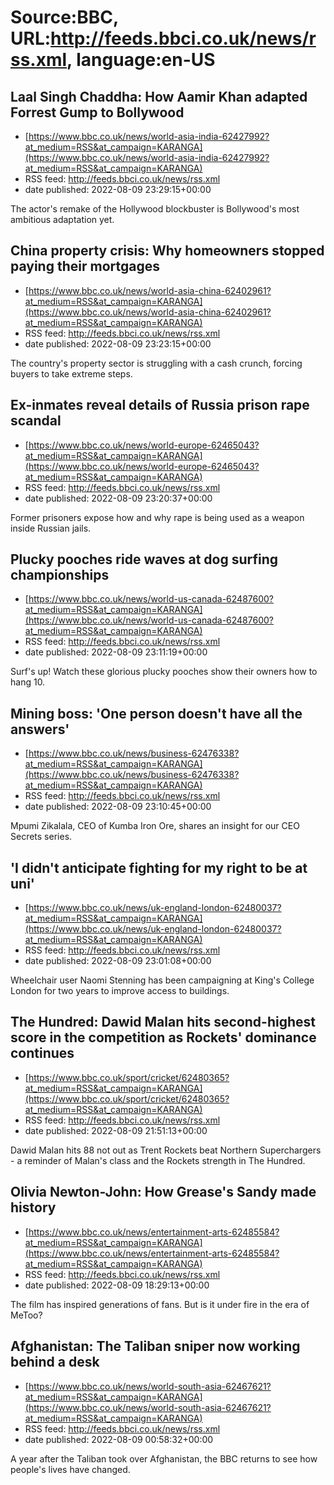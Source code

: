 # Source:BBC, URL:http://feeds.bbci.co.uk/news/rss.xml, language:en-US

## Laal Singh Chaddha: How Aamir Khan adapted Forrest Gump to Bollywood
 - [https://www.bbc.co.uk/news/world-asia-india-62427992?at_medium=RSS&at_campaign=KARANGA](https://www.bbc.co.uk/news/world-asia-india-62427992?at_medium=RSS&at_campaign=KARANGA)
 - RSS feed: http://feeds.bbci.co.uk/news/rss.xml
 - date published: 2022-08-09 23:29:15+00:00

The actor's remake of the Hollywood blockbuster is Bollywood's most ambitious adaptation yet.

## China property crisis: Why homeowners stopped paying their mortgages
 - [https://www.bbc.co.uk/news/world-asia-china-62402961?at_medium=RSS&at_campaign=KARANGA](https://www.bbc.co.uk/news/world-asia-china-62402961?at_medium=RSS&at_campaign=KARANGA)
 - RSS feed: http://feeds.bbci.co.uk/news/rss.xml
 - date published: 2022-08-09 23:23:15+00:00

The country's property sector is struggling with a cash crunch, forcing buyers to take extreme steps.

## Ex-inmates reveal details of Russia prison rape scandal
 - [https://www.bbc.co.uk/news/world-europe-62465043?at_medium=RSS&at_campaign=KARANGA](https://www.bbc.co.uk/news/world-europe-62465043?at_medium=RSS&at_campaign=KARANGA)
 - RSS feed: http://feeds.bbci.co.uk/news/rss.xml
 - date published: 2022-08-09 23:20:37+00:00

Former prisoners expose how and why rape is being used as a weapon inside Russian jails.

## Plucky pooches ride waves at dog surfing championships
 - [https://www.bbc.co.uk/news/world-us-canada-62487600?at_medium=RSS&at_campaign=KARANGA](https://www.bbc.co.uk/news/world-us-canada-62487600?at_medium=RSS&at_campaign=KARANGA)
 - RSS feed: http://feeds.bbci.co.uk/news/rss.xml
 - date published: 2022-08-09 23:11:19+00:00

Surf's up! Watch these glorious plucky pooches show their owners how to hang 10.

## Mining boss: 'One person doesn't have all the answers'
 - [https://www.bbc.co.uk/news/business-62476338?at_medium=RSS&at_campaign=KARANGA](https://www.bbc.co.uk/news/business-62476338?at_medium=RSS&at_campaign=KARANGA)
 - RSS feed: http://feeds.bbci.co.uk/news/rss.xml
 - date published: 2022-08-09 23:10:45+00:00

Mpumi Zikalala, CEO of Kumba Iron Ore, shares an insight for our CEO Secrets series.

## 'I didn't anticipate fighting for my right to be at uni'
 - [https://www.bbc.co.uk/news/uk-england-london-62480037?at_medium=RSS&at_campaign=KARANGA](https://www.bbc.co.uk/news/uk-england-london-62480037?at_medium=RSS&at_campaign=KARANGA)
 - RSS feed: http://feeds.bbci.co.uk/news/rss.xml
 - date published: 2022-08-09 23:01:08+00:00

Wheelchair user Naomi Stenning has been campaigning at King's College London for two years to improve access to buildings.

## The Hundred: Dawid Malan hits second-highest score in the competition as Rockets' dominance continues
 - [https://www.bbc.co.uk/sport/cricket/62480365?at_medium=RSS&at_campaign=KARANGA](https://www.bbc.co.uk/sport/cricket/62480365?at_medium=RSS&at_campaign=KARANGA)
 - RSS feed: http://feeds.bbci.co.uk/news/rss.xml
 - date published: 2022-08-09 21:51:13+00:00

Dawid Malan hits 88 not out as Trent Rockets beat Northern Superchargers - a reminder of Malan's class and the Rockets strength in The Hundred.

## Olivia Newton-John: How Grease's Sandy made history
 - [https://www.bbc.co.uk/news/entertainment-arts-62485584?at_medium=RSS&at_campaign=KARANGA](https://www.bbc.co.uk/news/entertainment-arts-62485584?at_medium=RSS&at_campaign=KARANGA)
 - RSS feed: http://feeds.bbci.co.uk/news/rss.xml
 - date published: 2022-08-09 18:29:13+00:00

The film has inspired generations of fans. But is it under fire in the era of MeToo?

## Afghanistan: The Taliban sniper now working behind a desk
 - [https://www.bbc.co.uk/news/world-south-asia-62467621?at_medium=RSS&at_campaign=KARANGA](https://www.bbc.co.uk/news/world-south-asia-62467621?at_medium=RSS&at_campaign=KARANGA)
 - RSS feed: http://feeds.bbci.co.uk/news/rss.xml
 - date published: 2022-08-09 00:58:32+00:00

A year after the Taliban took over Afghanistan, the BBC returns to see how people's lives have changed.

